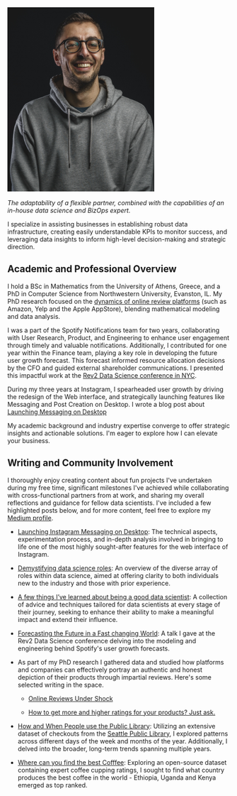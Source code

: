 <img width="332" alt="headshot 2021" src="./docs/assets/portrait.jpeg">


_The adaptability of a flexible partner, combined with the capabilities of an in-house data science and BizOps expert._

I specialize in assisting businesses in establishing robust data infrastructure, creating easily understandable KPIs to monitor success, and leveraging data insights to inform high-level decision-making and strategic direction.

## Academic and Professional Overview
I hold a BSc in Mathematics from the University of Athens, Greece, and a PhD in Computer Science from Northwestern University, Evanston, IL. My PhD research focused on the [dynamics of online review platforms](https://www.proquest.com/openview/852c4109961853cc539e34470217a915/1?pq-origsite=gscholar&cbl=18750) (such as Amazon, Yelp and the Apple AppStore), blending mathematical modeling and data analysis.

I was a part of the Spotify Notifications team for two years, collaborating with User Research, Product, and Engineering to enhance user engagement through timely and valuable notifications. Additionally, I contributed for one year within the Finance team, playing a key role in developing the future user growth forecast. This forecast informed resource allocation decisions by the CFO and guided external shareholder communications. I presented this impactful work at the [Rev2 Data Science conference in NYC](youtube.com/watch?v=tkmWXM0egqg).

During my three years at Instagram, I spearheaded user growth by driving the redesign of the Web interface, and strategically launching features like Messaging and Post Creation on Desktop. I wrote a blog post about [Launching Messaging on Desktop](https://engineering.fb.com/2022/07/26/web/launching-instagram-messaging-on-desktop/)

My academic background and industry expertise converge to offer strategic insights and actionable solutions. I'm eager to explore how I can elevate your business.




## Writing and Community Involvement
I thoroughly enjoy creating content about fun projects I've undertaken during my free time, significant milestones I've achieved while collaborating with cross-functional partners from at work, and sharing my overall reflections and guidance for fellow data scientists. I've included a few highlighted posts below, and for more content, feel free to explore my [Medium profile](https://medium.com/@yaskalidis).

* [Launching Instagram Messaging on Desktop](https://engineering.fb.com/2022/07/26/web/launching-instagram-messaging-on-desktop/): The technical aspects, experimentation process, and in-depth analysis involved in bringing to life one of the most highly sought-after features for the web interface of Instagram.

* [Demystifying data science roles](https://medium.com/@yaskalidis/what-kind-of-data-science-role-is-right-for-you-9d2f4b117e81): An overview of the diverse array of roles within data science, aimed at offering clarity to both individuals new to the industry and those with prior experience.

* [A few things I’ve learned about being a good data scientist](https://medium.com/@yaskalidis/a-few-things-ive-learned-about-being-a-good-data-scientist-2e81432f8766): A collection of advice and techniques tailored for data scientists at every stage of their journey, seeking to enhance their ability to make a meaningful impact and extend their influence.

* [Forecasting the Future in a Fast changing World](https://www.youtube.com/watch?v=tkmWXM0egqg): A talk I gave at the Rev2 Data Science conference delving into the modeling and engineering behind Spotify's user growth forecasts.

* As part of my PhD research I gathered data and studied how platforms and companies  can effectively portray an authentic and honest depiction of their products through impartial reviews. Here's some selected writing in the space.
    * [Online Reviews Under Shock](https://medium.com/@yaskalidis/online-reviews-under-shock-a950dda2951f)

    * [How to get more and higher ratings for your products? Just ask.](https://medium.com/@yaskalidis/how-to-get-more-and-higher-ratings-for-your-products-just-ask-6df29bd25e4c)


* [How and When People use the Public Library](https://towardsdatascience.com/how-and-when-people-use-the-public-library-1b102f58fd8a): Utilizing an extensive dataset of checkouts from the [Seattle Public Library](https://www.spl.org/), I explored patterns across different days of the week and months of the year. Additionally, I delved into the broader, long-term trends spanning multiple years.

* [Where can you find the best Cofffee](https://medium.com/@yaskalidis/the-data-speak-ethiopia-has-the-best-coffee-91f88ed37e84): Exploring an open-source dataset containing expert coffee cupping ratings, I sought to find what country produces the best coffee in the world - Ethiopia, Uganda and Kenya emerged as top ranked.